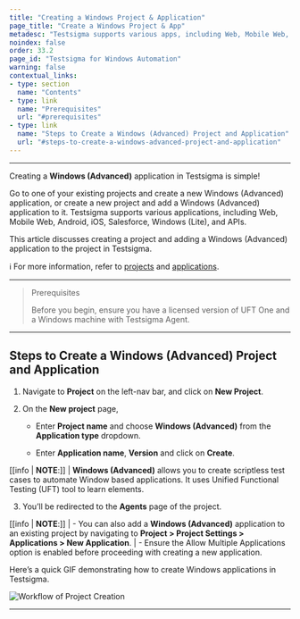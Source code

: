 ```yaml
---
title: "Creating a Windows Project & Application"
page_title: "Create a Windows Project & App"
metadesc: "Testsigma supports various apps, including Web, Mobile Web, Android, iOS, Salesforce, Windows, & APIs | This article discusses how to create a Windows Advanced app"
noindex: false
order: 33.2
page_id: "Testsigma for Windows Automation"
warning: false
contextual_links:
- type: section
  name: "Contents"
- type: link
  name: "Prerequisites"
  url: "#prerequisites"
- type: link
  name: "Steps to Create a Windows (Advanced) Project and Application"
  url: "#steps-to-create-a-windows-advanced-project-and-application"
---
```


---

Creating a **Windows (Advanced)** application in Testsigma is simple!

Go to one of your existing projects and create a new Windows (Advanced) application, or create a new project and add a Windows (Advanced) application to it. Testsigma supports various applications, including Web, Mobile Web, Android, iOS, Salesforce, Windows (Lite), and APIs.

This article discusses creating a project and adding a Windows (Advanced) application to the project in Testsigma. 

ℹ️ For more information, refer to [projects](https://testsigma.com/docs/projects/overview/) and [applications](https://testsigma.com/docs/projects/applications/). 

---

> <p id="prerequisites">Prerequisites</p>
>
> Before you begin, ensure you have a licensed version of UFT One and a Windows machine with Testsigma Agent. 


---

## **Steps to Create a Windows (Advanced) Project and Application**

1. Navigate to **Project** on the left-nav bar, and click on **New Project**.

2. On the **New project** page,

   - Enter **Project name** and choose **Windows (Advanced)** from the **Application type** dropdown.

   - Enter **Application name**, **Version** and click on **Create**.

[[info | **NOTE**:]]
| **Windows (Advanced)** allows you to create scriptless test cases to automate Window based applications. It uses Unified Functional Testing (UFT) tool to learn elements.

3. You’ll be redirected to the **Agents** page of the project.

[[info | **NOTE**:]]
| - You can also add a **Windows (Advanced)** application to an existing project by navigating to **Project > Project Settings > Applications > New Application**. 
| - Ensure the Allow Multiple Applications option is enabled before proceeding with creating a new application. 


Here’s a quick GIF demonstrating how to create Windows applications in Testsigma.

![Workflow of Project Creation](https://s3.amazonaws.com/static-docs.testsigma.com/new_images/projects/applications/createwindowsapp.gif)

---